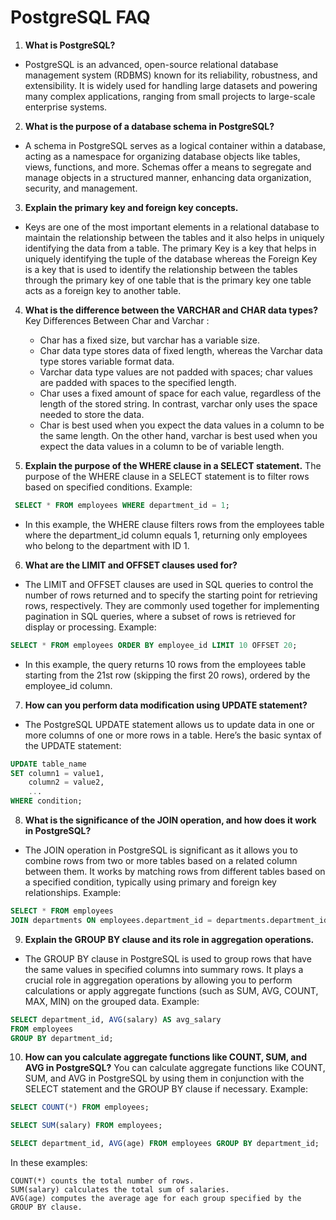 # PostgreSQL FAQ

1. **What is PostgreSQL?**
 -  PostgreSQL is an advanced, open-source relational database management system (RDBMS) known for its reliability, robustness, and extensibility. It is widely used for handling large datasets and powering many complex applications, ranging from small projects to large-scale enterprise systems.

2. **What is the purpose of a database schema in PostgreSQL?**
  - A schema in PostgreSQL serves as a logical container within a database, acting as a namespace for organizing database objects like tables, views, functions, and more. Schemas offer a means to segregate and manage objects in a structured manner, enhancing data organization, security, and management.

3. **Explain the primary key and foreign key concepts.**
 -  Keys are one of the most important elements in a relational database to maintain the relationship between the tables and it also helps in uniquely identifying the data from a table. The primary Key is a key that helps in uniquely identifying the tuple of the database whereas the Foreign Key is a key that is used to identify the relationship between the tables through the primary key of one table that is the primary key one table acts as a foreign key to another table. 

4. **What is the difference between the VARCHAR and CHAR data types?**
   Key Differences Between Char and Varchar :

   - Char has a fixed size, but varchar has a variable size.
   - Char data type stores data of fixed length, whereas the Varchar data type stores variable format data.
   - Varchar data type values are not padded with spaces; char values are padded with spaces to the specified length.
   - Char uses a fixed amount of space for each value, regardless of the length of the stored string. In contrast, varchar only uses the space needed to store the data.
   - Char is best used when you expect the data values in a column to be the same length. On the other hand, varchar is best used when you expect the data values in a column to be of variable length.

5. **Explain the purpose of the WHERE clause in a SELECT statement.**
   The purpose of the WHERE clause in a SELECT statement is to filter rows based on specified conditions.
  Example:
  ```sql
   SELECT * FROM employees WHERE department_id = 1;
```
 
- In this example, the WHERE clause filters rows from the employees table where the department_id column equals 1, returning only employees who belong to the department with ID 1.
6. **What are the LIMIT and OFFSET clauses used for?**
- The LIMIT and OFFSET clauses are used in SQL queries to control the number of rows returned and to specify the starting point for retrieving rows, respectively. They are commonly used together for implementing pagination in SQL queries, where a subset of rows is retrieved for display or processing.
 Example:
```sql
SELECT * FROM employees ORDER BY employee_id LIMIT 10 OFFSET 20;
```
- In this example, the query returns 10 rows from the employees table starting from the 21st row (skipping the first 20 rows), ordered by the employee_id column.
7. **How can you perform data modification using UPDATE statement?**
- The PostgreSQL UPDATE statement allows us to update data in one or more columns of one or more rows in a table. Here’s the basic syntax of the UPDATE statement:
```sql
UPDATE table_name
SET column1 = value1,
    column2 = value2,
    ...
WHERE condition;
```
8. **What is the significance of the JOIN operation, and how does it work in PostgreSQL?**
 -  The JOIN operation in PostgreSQL is significant as it allows you to combine rows from two or more tables based on a related column between them. It works by matching rows from different tables based on a specified condition, typically using primary and foreign key relationships.
   Example:
   ```sql
   SELECT * FROM employees
JOIN departments ON employees.department_id = departments.department_id;
```
9. **Explain the GROUP BY clause and its role in aggregation operations.**
- The GROUP BY clause in PostgreSQL is used to group rows that have the same values in specified columns into summary rows. It plays a crucial role in aggregation operations by allowing you to perform calculations or apply aggregate functions (such as SUM, AVG, COUNT, MAX, MIN) on the grouped data.
 Example:
```sql
SELECT department_id, AVG(salary) AS avg_salary
FROM employees
GROUP BY department_id;
```
10. **How can you calculate aggregate functions like COUNT, SUM, and AVG in PostgreSQL?**
  You can calculate aggregate functions like COUNT, SUM, and AVG in PostgreSQL by using them in conjunction with the SELECT statement and the GROUP BY clause if necessary.
     Example:
```sql
SELECT COUNT(*) FROM employees;

SELECT SUM(salary) FROM employees;

SELECT department_id, AVG(age) FROM employees GROUP BY department_id;
```

In these examples:

    COUNT(*) counts the total number of rows.
    SUM(salary) calculates the total sum of salaries.
    AVG(age) computes the average age for each group specified by the GROUP BY clause.
   
